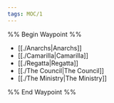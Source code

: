 ```yaml
---
tags: MOC/1
---
```

%% Begin Waypoint %%
- [[./Anarchs|Anarchs]]
- [[./Camarilla|Camarilla]]
- [[./Regatta|Regatta]]
- [[./The Council|The Council]]
- [[./The Ministry|The Ministry]]

%% End Waypoint %%
